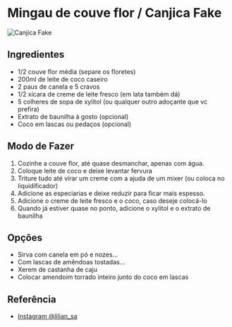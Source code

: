 # Mingau de couve flor / Canjica Fake

![Canjica Fake](images/canjica-fake.jpg)

## Ingredientes

* 1/2 couve flor média (separe os floretes)
* 200ml de leite de coco caseiro
* 2 paus de canela e 5 cravos
* 1/2 xícara de creme de leite fresco (em lata também dá)
* 5 colheres de sopa de xylitol (ou qualquer outro adoçante que vc prefira)
* Extrato de baunilha à gosto (opcional)
* Coco em lascas ou pedaços (opcional)

## Modo de Fazer

1. Cozinhe a couve flor, até quase desmanchar, apenas com água.
2. Coloque leite de coco e deixe levantar fervura
3. Triture tudo até virar um creme com a ajuda de um mixer (ou coloca no liquidificador)
4. Adicione as especiarias e deixe reduzir para ficar mais espesso.
5. Adicione o creme de leite fresco e o coco, caso deseje colocá-lo
6. Quando já estiver quase no ponto, adicione o xylitol e o extrato de baunilha

## Opções

* Sirva com canela em pó e nozes…
* Com lascas de amêndoas tostadas…
* Xerem de castanha de caju
* Colocar amendoim torrado inteiro junto do coco em lascas

## Referência

* [Instagram @lilian_sa](https://www.instagram.com/p/BFm8ATKvbxp/a)

